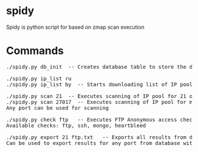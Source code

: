 # spidy
Spidy is python script for based on zmap scan execution

# Commands
<pre>
./spidy.py db_init  -- Creates database table to store the data and words.txt file with short user:pass list for bruteforcing

./spidy.py ip_list ru
./spidy.py ip_list by  -- Starts downloading list of IP pools by domains zone (by country)

./spidy.py scan 21  -- Executes scanning of IP pool for 21 open port and storing results into database
./spidy.py scan 27017  -- Executes scanning of IP pool for mongodb port and storing results into database
Any port can be used for scanning

./spidy.py check ftp   -- Executes FTP Anonymous access check for hosts with open 21 port from database, if connection was successful and banner accepted, in database column "banner" will be success, otherwise it will be "fail"
Available checks: ftp, ssh, mongo, heartbleed

./spidy.py export 21 ftp.txt   -- Exports all results from database where port is "21" into ftp.txt file within the same directory with spidy
Can be used to export results for any port from database with output in any type of file
</pre>
